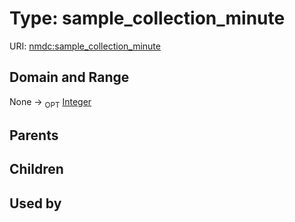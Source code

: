 
# Type: sample_collection_minute




URI: [nmdc:sample_collection_minute](https://microbiomedata/meta/sample_collection_minute)


## Domain and Range

None ->  <sub>OPT</sub> [Integer](types/Integer.md)

## Parents


## Children


## Used by


